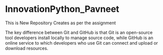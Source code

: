 # InnovationPython_Pavneet
This is New Repository Creates as per the assignment 

The key difference between Git and GitHub is that Git is an open-source tool developers install locally to manage source code, while GitHub is an online service to which developers who use Git can connect and upload or download resources.
